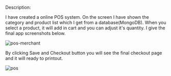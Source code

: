 Description:

I have created a online POS system. On the screen I have shown the category and product list which I get from a database(MongoDB). When you select a product, it will add in cart and you can adjust it's quantity. I give the final app screenshots below.

![pos-merchant](https://user-images.githubusercontent.com/86945412/134763652-f3d21257-8d8e-4f7f-8c57-d6ba65c19557.PNG)


By clicking Save and Checkout button you will see the final checkout page and it will ready to printout.

![pos](https://user-images.githubusercontent.com/86945412/134763662-a03bbe8d-d216-452b-bdc7-79a5d0957245.PNG)




